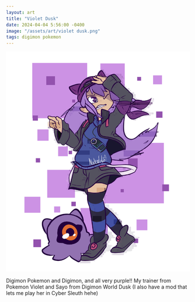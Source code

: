 ```yaml
---
layout: art
title: "Violet Dusk"
date: 2024-04-04 5:56:00 -0400
image: "/assets/art/violet dusk.png"
tags: digimon pokemon
---
```

<img src= "assets/art/sayo.png">

Digimon Pokemon and Digimon, and all very purple!! My trainer from Pokemon Violet and Sayo from Digimon World Dusk (I also have a mod that lets me play her in Cyber Sleuth hehe)